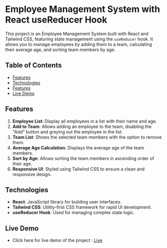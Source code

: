 # Employee Management System with React useReducer Hook

This project is an Employee Management System built with React and Tailwind CSS, featuring state management using the `useReducer` hook. It allows you to manage employees by adding them to a team, calculating their average age, and sorting team members by age.

## Table of Contents

- [Features](#features)
- [Technologies](#technologies)
- [Features](#features)
- [Live Demo](#liveDemo)

## Features

1. **Employee List**: Display all employees in a list with their name and age.
2. **Add to Team**: Allows adding an employee to the team, disabling the "Add" button and greying out the employee in the list.
3. **Team List**: Shows the selected team members with the option to remove them.
4. **Average Age Calculation**: Displays the average age of the team members.
5. **Sort by Age**: Allows sorting the team members in ascending order of their age.
6. **Responsive UI**: Styled using Tailwind CSS to ensure a clean and responsive design.

## Technologies

- **React**: JavaScript library for building user interfaces.
- **Tailwind CSS**: Utility-first CSS framework for rapid UI development.
- **useReducer Hook**: Used for managing complex state logic.

## Live Demo

- Click here for live demo of the project : [Live](https://praveen-employee-manage-usereducer-re.netlify.app/)

